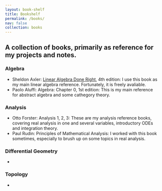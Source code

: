 ```yaml
---
layout: book-shelf
title: Bookshelf
permalink: /books/
nav: false
collection: books
---
```


## A collection of books, primarily as reference for my projects and notes.

### Algebra
 - Sheldon Axler: [Linear Algebra Done Right](https://linear.axler.net/), 4th edition: I use this book as my main linear algebra reference. Fortunately, it is freely avaliable.
 - Paolo Aluffi: Algebra: Chapter 0, 1st edition: This is my main reference for abstract algebra and some cathegory theory.

### Analysis
 - Otto Forster: Analysis 1, 2, 3: These are my analysis reference books, covering real analysis in one and several variables, introductory ODEs and integration theory.
 - Paul Rudin: Principles of Mathematical Analysis: I worked with this book sometimes, especially to brush up on some topics in real analysis.

### Differential Geometry
 - 

### Topology
 - 


